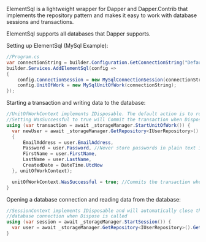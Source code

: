 ElementSql is a lightweight wrapper for Dapper and Dapper.Contrib that implements the repository pattern and makes it easy to work with database sessions and transactions.

ElementSql supports all databases that Dapper supports.

Setting up ElementSql (MySql Example):

```csharp
//Program.cs
var connectionString = builder.Configuration.GetConnectionString("DefaultConnectionString")!;
builder.Services.AddElementSql(config =>
{
    config.ConnectionSession = new MySqlConnectionSession(connectionString);
    config.UnitOfWork = new MySqlUnitOfWork(connectionString);
});
```

Starting a transaction and writing data to the database:

```csharp
//UnitOfWorkContext implements IDisposable. The default action is to rollback on error.
//Setting WasSuccessful to true will Commit the transaction when Dispose is called.
using (var transaction = await _storageManager.StartUnitOfWork()) {
  var newUser = await _storageManager.GetRepository<IUserRepository>().Add(new User
  {
      EmailAddress = user.EmailAddress,
      Password = user.Password, //Never store passwords in plain text in a real world application
      FirstName = user.FirstName,
      LastName = user.LastName,
      CreatedDate = DateTime.UtcNow
  }, unitOfWorkContext);

  unitOfWorkContext.WasSuccessful = true; //Commits the transaction when Dispose is called
}
```

Opening a database connection and reading data from the database:

```csharp
//SessionContext implements IDisposable and will automatically close the
//database connection when Dispose is called
using (var session = await _storageManager.StartSession()) {
  var user = await _storageManager.GetRepository<IUserRepository>().GetById(id, session);
}
```
